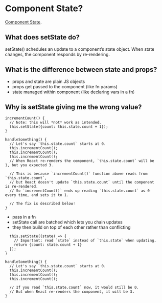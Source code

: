 # Component State?

[Component State](https://reactjs.org/docs/faq-state.html).

## What does setState do?
setState() schedules an update to a component’s state object. When state changes, the component responds by re-rendering.

## What is the difference between state and props?
* props and state are plain JS objects
* props get passed to the component (like fn params)
* state managed within component (like declaring vars in a fn)

## Why is setState giving me the wrong value?
```
incrementCount() {
  // Note: this will *not* work as intended.
  this.setState({count: this.state.count + 1});
}

handleSomething() {
  // Let's say `this.state.count` starts at 0.
  this.incrementCount();
  this.incrementCount();
  this.incrementCount();
  // When React re-renders the component, `this.state.count` will be 1, but you expected 3.

  // This is because `incrementCount()` function above reads from `this.state.count`,
  // but React doesn't update `this.state.count` until the component is re-rendered.
  // So `incrementCount()` ends up reading `this.state.count` as 0 every time, and sets it to 1.

  // The fix is described below!
}
```
* pass in a fn
* setState call are batched which lets you chain updates
* they then build on top of each other rather than conflicting

```incrementCount() {
  this.setState((state) => {
    // Important: read `state` instead of `this.state` when updating.
    return {count: state.count + 1}
  });
}

handleSomething() {
  // Let's say `this.state.count` starts at 0.
  this.incrementCount();
  this.incrementCount();
  this.incrementCount();

  // If you read `this.state.count` now, it would still be 0.
  // But when React re-renders the component, it will be 3.
}
```